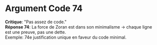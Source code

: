 # Argument Code 74
**Critique**: "Pas assez de code."  
**Réponse 74**: La force de Zoran est dans son minimalisme → chaque ligne est une preuve, pas une dette.  
Exemple: 74e justification unique en faveur du code minimal.
